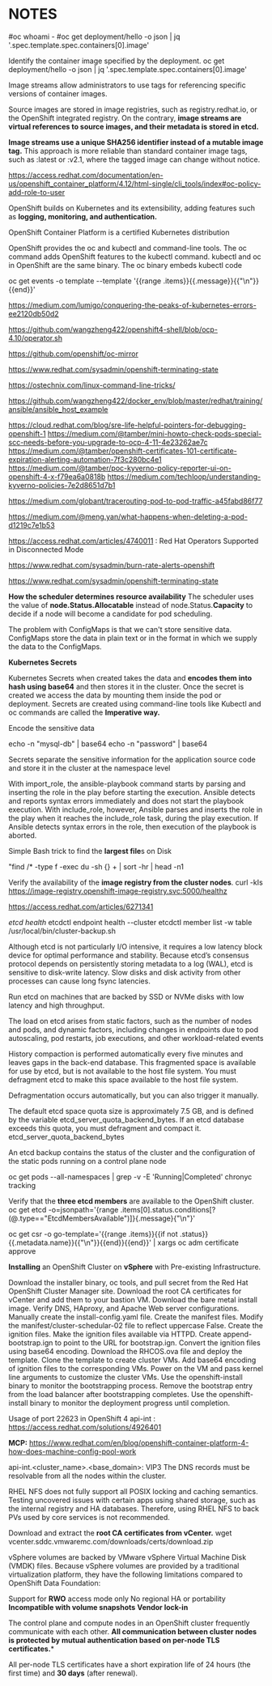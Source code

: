 # NOTES

#oc whoami -
#oc get deployment/hello -o json | jq '.spec.template.spec.containers[0].image'

Identify the container image specified by the deployment.
oc get deployment/hello -o json | jq '.spec.template.spec.containers[0].image'

Image streams allow administrators to use tags for referencing specific versions of container images.

Source images are stored in image registries, such as registry.redhat.io, or the OpenShift integrated registry. On the contrary, **image streams are virtual references to source images, and **their metadata is stored in etcd.****

**Image streams use a unique SHA256 identifier instead of a mutable image tag.** This approach is more reliable than standard container image tags, such as :latest or :v2.1, where the tagged image can change without notice.

https://access.redhat.com/documentation/en-us/openshift_container_platform/4.12/html-single/cli_tools/index#oc-policy-add-role-to-user

OpenShift builds on Kubernetes and its extensibility, adding features such as **logging, monitoring, and authentication.**

OpenShift Container Platform is a certified Kubernetes distribution

OpenShift provides the oc and kubectl and command-line tools. The oc command adds OpenShift features to the kubectl command.
kubectl and oc in OpenShift are the same binary. The oc binary embeds kubectl code



oc get events -o template --template '{{range .items}}{{.message}}{{"\n"}}{{end}}'

https://medium.com/lumigo/conquering-the-peaks-of-kubernetes-errors-ee2120db50d2

https://github.com/wangzheng422/openshift4-shell/blob/ocp-4.10/operator.sh

https://github.com/openshift/oc-mirror

https://www.redhat.com/sysadmin/openshift-terminating-state

https://ostechnix.com/linux-command-line-tricks/

https://github.com/wangzheng422/docker_env/blob/master/redhat/training/ansible/ansible_host_example

https://cloud.redhat.com/blog/sre-life-helpful-pointers-for-debugging-openshift-1
https://medium.com/@tamber/mini-howto-check-pods-special-scc-needs-before-you-upgrade-to-ocp-4-11-4e23262ae7c
https://medium.com/@tamber/openshift-certificates-101-certificate-expiration-alerting-automation-7f3c280bc4e1
https://medium.com/@tamber/poc-kyverno-policy-reporter-ui-on-openshift-4-x-f79ea6a0818b
https://medium.com/techloop/understanding-kyverno-policies-7e2d8651d7b1

https://medium.com/globant/tracerouting-pod-to-pod-traffic-a45fabd86f77

https://medium.com/@meng.yan/what-happens-when-deleting-a-pod-d1219c7e1b53

https://access.redhat.com/articles/4740011 : Red Hat Operators Supported in Disconnected Mode

https://www.redhat.com/sysadmin/burn-rate-alerts-openshift


https://www.redhat.com/sysadmin/openshift-terminating-state



**How the scheduler determines resource availability**
The scheduler uses the value of **node.Status.Allocatable** instead of node.Status.**Capacity** to decide if a node will become a candidate for pod scheduling.

The problem with ConfigMaps is that we can't store sensitive data. ConfigMaps store the data in plain text or in the format in which we supply the data to the ConfigMaps.

**Kubernetes Secrets**

Kubernetes Secrets when created takes the data and **encodes them into hash using base64** and then stores it in the cluster. Once the secret is created we access the data by mounting them inside the pod or deployment.
Secrets are created using command-line tools like Kubectl and oc commands are called the **Imperative way.**

Encode the sensitive data

echo -n "mysql-db" | base64
echo -n "password" | base64

Secrets separate the sensitive information for the application source code and store it in the cluster at the namespace level


With import_role, the ansible-playbook command starts by parsing and inserting the role in the
play before starting the execution. Ansible detects and reports syntax errors immediately and does
not start the playbook execution.
With include_role, however, Ansible parses and inserts the role in the play when it reaches the
include_role task, during the play execution. If Ansible detects syntax errors in the role, then
execution of the playbook is aborted.

Simple Bash trick to find the **largest file**s on Disk

"find /* -type f -exec du -sh {} + | sort -hr | head -n1


Verify the availability of the **image registry from the cluster nodes**.
curl -kIs https://image-registry.openshift-image-registry.svc:5000/healthz

https://access.redhat.com/articles/6271341

*etcd health*
etcdctl endpoint health --cluster
etcdctl member list -w table
/usr/local/bin/cluster-backup.sh

Although etcd is not particularly I/O intensive, it requires a low latency block device for optimal performance and stability. Because etcd’s consensus protocol depends on persistently storing metadata to a log (WAL), etcd is sensitive to disk-write latency. Slow disks and disk activity from other processes can cause long fsync latencies.

Run etcd on machines that are backed by SSD or NVMe disks with low latency and high throughput.

The load on etcd arises from static factors, such as the number of nodes and pods, and dynamic factors, including changes in endpoints due to pod autoscaling, pod restarts, job executions, and other workload-related events

History compaction is performed automatically every five minutes and leaves gaps in the back-end database. This fragmented space is available for use by etcd, but is not available to the host file system. You must defragment etcd to make this space available to the host file system.

Defragmentation occurs automatically, but you can also trigger it manually.

The default etcd space quota size is approximately 7.5 GB, and is defined by the variable etcd_server_quota_backend_bytes. If an etcd database exceeds this quota, you
must defragment and compact it.
etcd_server_quota_backend_bytes

An etcd backup contains the status of the cluster and the configuration of the static pods running on a control plane node

oc get pods --all-namespaces | grep -v -E 'Running|Completed'
chronyc tracking

Verify that the **three etcd members** are available to the OpenShift cluster.
oc get etcd -o=jsonpath='{range .items[0].status.conditions[?(@.type=="EtcdMembersAvailable")]}{.message}{"\n"}'

oc get csr -o go-template='{{range .items}}{{if not .status}}{{.metadata.name}}{{"\n"}}{{end}}{{end}}' | xargs oc adm certificate approve



**Installing** an OpenShift Cluster on **vSphere** with Pre-existing Infrastructure.

Download the installer binary, oc tools, and pull secret from the Red Hat OpenShift Cluster Manager site.
Download the root CA certificates for vCenter and add them to your bastion VM.
Download the bare metal install image.
Verify DNS, HAproxy, and Apache Web server configurations.
Manually create the install-config.yaml file.
Create the manifest files.
Modify the manifest/cluster-schedular-02 file to reflect uppercase False.
Create the ignition files.
Make the ignition files available via HTTPD.
Create append-bootstrap.ign to point to the URL for bootstrap.ign.
Convert the ignition files using base64 encoding.
Download the RHCOS.ova file and deploy the template.
Clone the template to create cluster VMs.
Add base64 encoding of ignition files to the corresponding VMs.
Power on the VM and pass kernel line arguments to customize the cluster VMs.
Use the openshift-install binary to monitor the bootstrapping process.
Remove the bootstrap entry from the load balancer after bootstrapping completes.
Use the openshift-install binary to monitor the deployment progress until completion. 

Usage of port 22623 in OpenShift 4 api-int : https://access.redhat.com/solutions/4926401

**MCP:**
https://www.redhat.com/en/blog/openshift-container-platform-4-how-does-machine-config-pool-work

api-int.<cluster_name>.<base_domain>: VIP3
The DNS records must be resolvable from all the nodes within the cluster.

RHEL NFS does not fully support all POSIX locking and caching semantics. Testing
uncovered issues with certain apps using shared storage, such as the internal registry
and HA databases. Therefore, using RHEL NFS to back PVs used by core services is not recommended.


Download and extract the **root CA certificates from vCenter.**
wget vcenter.sddc.vmwaremc.com/downloads/certs/download.zip

vSphere volumes are backed by VMware vSphere Virtual Machine Disk (VMDK) files. Because
vSphere volumes are provided by a traditional virtualization platform, they have the following limitations compared to OpenShift Data Foundation:

Support for **RWO** access mode only
No regional HA or portability
**Incompatible with volume snapshots**
**Vendor lock-in**

The control plane and compute nodes in an OpenShift cluster frequently communicate with each other. **All communication between cluster nodes is protected by mutual authentication
based on per-node TLS certificates.***

All per-node TLS certificates have a short expiration life of 24 hours (the first time) and **30 days** (after renewal).



